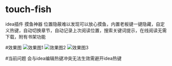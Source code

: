 # touch-fish
idea插件 摸鱼神器 位置隐蔽难以发现可以放心摸鱼，内置老板键一键隐藏，自定义热键，自动切换章节，自动记录上次阅读位置，搜索关键词提示，在线阅读无需下载，附有书架功能

#效果图
![效果图1](https://imgchr.com/i/028OQP "1")
![效果图2](https://imgchr.com/i/028jL8 "2")
![效果图3](https://imgchr.com/i/028qzt "3")

#当前问题
会与idea编辑热键冲突无法生效需避开idea热键
